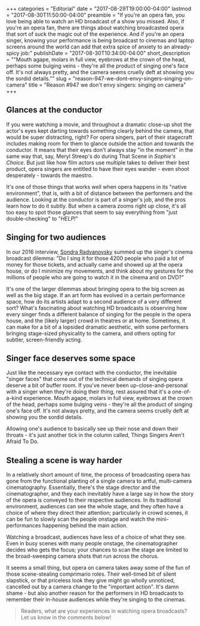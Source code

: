 +++
categories = "Editorial"
date = "2017-08-29T19:00:00-04:00"
lastmod = "2017-08-30T11:50:00-04:00"
preamble = "If you're an opera fan, you love being able to watch an HD broadcast of a show you missed. Also, if you're an opera fan, there are things about watching broadcasted opera that sort of suck the magic out of the experience. And if you're an opera singer, knowing your performance is being broadcast to cinemas and laptop screens around the world can add that extra spice of anxiety to an already-spicy job:"
publishDate = "2017-08-30T10:34:00-04:00"
short_description = "\"Mouth agape, molars in full view, eyebrows at the crown of the head, perhaps some bulging veins - they're all the product of singing one's face off. It's not always pretty, and the camera seems cruelly deft at showing you the sordid details.\""
slug = "reason-947-we-dont-envy-singers-singing-on-camera"
title = "Reason #947 we don&#039;t envy singers: singing on camera"
+++

## Glances at the conductor

If you were watching a movie, and throughout a dramatic close-up shot the actor's eyes kept darting towards something clearly behind the camera, that would be super distracting, right? For opera singers, part of their stagecraft includes making room for them to glance outside the action and towards the conductor. It means that their eyes don't always stay "in the moment" in the same way that, say, Meryl Streep's do during That Scene in *Sophie's Choice*. But just like how film actors use multiple takes to deliver their best product, opera singers are entitled to have their eyes wander - even shoot desperately - towards the maestro.

It's one of those things that works well when opera happens in its "native environment", that is, with a bit of distance between the performers and the audience. Looking at the conductor is part of a singer's job, and the pros learn how to do it subtly. But when a camera zooms right up close, it's all too easy to spot those glances that seem to say everything from "just double-checking" to "*HELP!*"

## Singing for two audiences

In our 2016 interview, [Sondra Radvanovsky](/talking-with-singers-sondra-radvanovsky/) summed up the singer's cinema broadcast dilemma: "Do I sing it for those 4200 people who paid a lot of money for those tickets, and actually came and showed up at the opera house, or do I minimize my movements, and think about my gestures for the millions of people who are going to watch it in the cinema and on DVD?"

It's one of the larger dilemmas about bringing opera to the big screen as well as the big stage. If an art form has evolved in a certain performance space, how do its artists adapt to a second audience of a very different sort? What's fascinating about watching HD broadcasts is observing how every singer finds a different balance of singing for the people in the opera house, and the (likely larger) crowd in theatres or at home. Sometimes, it can make for a bit of a lopsided dramatic aesthetic, with some performers bringing stage-sized physicality to the camera, and others opting for subtler, screen-friendly acting.
 
## Singer face deserves some space

Just like the necessary eye contact with the conductor, the inevitable "singer faces" that come out of the technical demands of singing opera deserve a bit of buffer room. If you've never been up-close-and-personal with a singer when they're doing their thing, rest assured that it's a one-of-a-kind experience. Mouth agape, molars in full view, eyebrows at the crown of the head, perhaps some bulging veins - they're all the product of singing one's face off. It's not always pretty, and the camera seems cruelly deft at showing you the sordid details.

Allowing one's audience to basically see up their nose and down their throats - it's just another tick in the column called, Things Singers Aren't Afraid To Do.

## Stealing a scene is way harder

In a relatively short amount of time, the process of broadcasting opera has gone from the functional planting of a single camera to artful, multi-camera cinematography. Essentially, there's the stage director and the cinematographer, and they each inevitably have a large say in how the story of the opera is conveyed to their respective audiences. In its traditional environment, audiences can see the whole stage, and they often have a choice of where they direct their attention; particularly in crowd scenes, it can be fun to slowly scan the people onstage and watch the mini-performances happening behind the main action.

Watching a broadcast, audiences have less of a choice of what they see. Even in busy scenes with many people onstage, the cinematographer decides who gets the focus; your chances to scan the stage are limited to the broad-sweeping camera shots that run across the chorus. 

It seems a small thing, but opera on camera takes away some of the fun of those scene-stealing comprimario roles. Their well-timed bit of silent slapstick, or that priceless look they give might go wholly unnoticed, cancelled out by a camera change to the "important action". It's damn shame - but also another reason for the performers in HD broadcasts to remember their in-house audiences while they're singing to the cinemas.

>Readers, what are your experiences in watching opera broadcasts? Let us know in the comments below!
